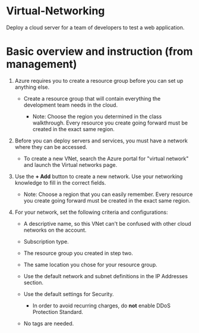 # Virtual-Networking
Deploy a cloud server for a team of developers to test a web application.

# Basic overview and instruction (from management)
1. Azure requires you to create a resource group before you can set up anything else. 

    - Create a resource group that will contain everything the development team needs in the cloud.
    
		- Note: Choose the region you determined in the class walkthrough.  Every resource you create going forward must be created in the exact same region.		

2. Before you can deploy servers and services, you must have a network where they can be accessed. 

    - To create a new VNet, search the Azure portal for "virtual network" and launch the Virtual networks page.

3. Use the **+ Add** button to create a new network. Use your networking knowledge to fill in the correct fields.

    - Note: Choose a region that you can easily remember. Every resource you create going forward must be created in the exact same region.

4. For your network, set the following criteria and configurations: 

    - A descriptive name, so this VNet can't be confused with other cloud networks on the account.

    - Subscription type.  
    
    - The resource group you created in step two.
    
    - The same location you chose for your resource group. 
    
    - Use the default network and subnet definitions in the IP Addresses section.

    - Use the default settings for Security.

      - In order to avoid recurring charges, do **not** enable DDoS Protection Standard.

    - No tags are needed.
